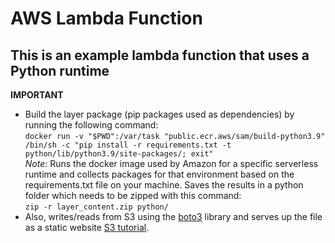 # AWS Lambda Function   

## This is an example lambda function that uses a Python runtime    

**IMPORTANT**  
* Build the layer package (pip packages used as dependencies) by running the following command:  
```docker run -v "$PWD":/var/task "public.ecr.aws/sam/build-python3.9" /bin/sh -c "pip install -r requirements.txt -t python/lib/python3.9/site-packages/; exit"```  
_Note:_ Runs the docker image used by Amazon for a specific serverless runtime and collects packages for that environment based on the requirements<span>.</span>txt file on your machine. Saves the results in a python folder which needs to be zipped with this command:  
`zip -r layer_content.zip python/`  
* Also, writes/reads from S3 using the [boto3](https://boto3.amazonaws.com/v1/documentation/api/latest/reference/services/s3.html) library and serves up the file as a static website [S3 tutorial](https://docs.aws.amazon.com/AmazonS3/latest/userguide/HostingWebsiteOnS3Setup.html).  
